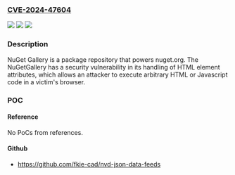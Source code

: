 ### [CVE-2024-47604](https://cve.mitre.org/cgi-bin/cvename.cgi?name=CVE-2024-47604)
![](https://img.shields.io/static/v1?label=Product&message=NuGetGallery&color=blue)
![](https://img.shields.io/static/v1?label=Version&message=%3D%20%3E%202024.06.21%2C%20%3C%3D%202024.09.25%20&color=brighgreen)
![](https://img.shields.io/static/v1?label=Vulnerability&message=CWE-79%3A%20Improper%20Neutralization%20of%20Input%20During%20Web%20Page%20Generation%20('Cross-site%20Scripting')&color=brighgreen)

### Description

NuGet Gallery is a package repository that powers nuget.org. The NuGetGallery has a security vulnerability in its handling of HTML element attributes, which allows an attacker to execute arbitrary HTML or Javascript code in a victim's browser.

### POC

#### Reference
No PoCs from references.

#### Github
- https://github.com/fkie-cad/nvd-json-data-feeds


